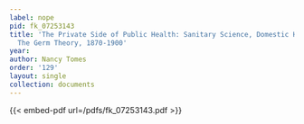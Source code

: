 ```yaml
---
label: nope
pid: fk_07253143
title: 'The Private Side of Public Health: Sanitary Science, Domestic Hygiene, and
  The Germ Theory, 1870-1900'
year:
author: Nancy Tomes
order: '129'
layout: single
collection: documents
---
```



{{< embed-pdf url=/pdfs/fk_07253143.pdf >}}
